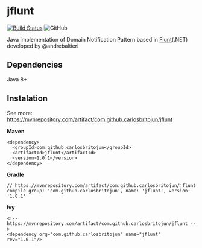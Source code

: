 # jflunt
[![Build Status](https://travis-ci.org/carlosbritojun/jflunt.svg?branch=master)](https://travis-ci.org/carlosbritojun/jflunt)
![GitHub](https://img.shields.io/github/license/carlosbritojun/jflunt.svg?label=license)

Java implementation of Domain Notification Pattern based in [Flunt](https://github.com/andrebaltieri/flunt)(.NET) developed by @andrebaltieri

## Dependencies
Java 8+

## Instalation
See more: https://mvnrepository.com/artifact/com.github.carlosbritojun/jflunt

**Maven**
```
<dependency>
  <groupId>com.github.carlosbritojun</groupId>
  <artifactId>jflunt</artifactId>
  <version>1.0.1</version>
</dependency>
```

**Gradle**
```
// https://mvnrepository.com/artifact/com.github.carlosbritojun/jflunt
compile group: 'com.github.carlosbritojun', name: 'jflunt', version: '1.0.1'
```

**Ivy**
```
<!-- https://mvnrepository.com/artifact/com.github.carlosbritojun/jflunt -->
<dependency org="com.github.carlosbritojun" name="jflunt" rev="1.0.1"/>
```
